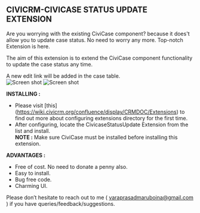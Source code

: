 ## CIVICRM-CIVICASE STATUS UPDATE EXTENSION

 Are you worrying with the existing CiviCase component? because it does't allow you to update case status. No need to worry any more. Top-notch Extension is here.

 The aim of this extension is to extend the CiviCase component functionality to update the case status any time.

  A new edit link will be added in the case table.<br>
  ![Screen shot](https://raw.githubusercontent.com/mr-vara/me.vara.civicasestatusupdate/master/screen1.jpg)
  ![Screen shot](https://raw.githubusercontent.com/mr-vara/me.vara.civicasestatusupdate/master/screen2.jpg)
  
 **INSTALLING :**

  - Please visit [this] (https://wiki.civicrm.org/confluence/display/CRMDOC/Extensions) to find out more about configuring extensions directory for the first time.
  - After configuring, locate the CivicaseStatusUpdate Extension from the list and install.<br>
  **NOTE :** Make sure CiviCase must be installed before installing this extension.

 **ADVANTAGES :**
 
  - Free of cost. No need to donate a penny also.
  - Easy to install.
  - Bug free code.
  - Charming UI.
   
   Please don’t hesitate to reach out to me ( <varaprasadmaruboina@gmail.com> ) if you have queries/feedback/suggestions.
 
